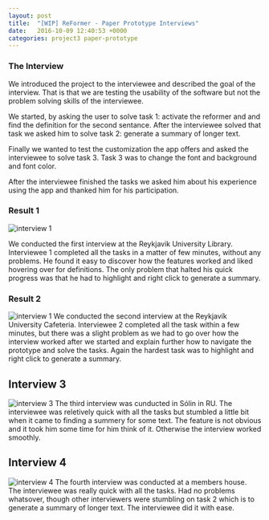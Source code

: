 ```yaml
---
layout: post
title:  "[WIP] ReFormer - Paper Prototype Interviews"
date:   2016-10-09 12:40:53 +0000
categories: project3 paper-prototype
---
```


### The Interview

We introduced the project to the interviewee and described the goal of the interview. That is that we are testing the usability of the software but not the problem solving skills of the interviewee. 

We started, by asking the user to solve task 1: activate the reformer and and find the definition for the second sentance. After the interviewee solved that task we asked him to solve task 2: generate a summary of longer text.

Finally we wanted to test the customization the app offers and asked the interviewee to solve task 3. Task 3 was to change the font and background and font color.

After the interviewee finished the tasks we asked him about his experience using the app and thanked him for his participation.

### Result 1
![interview 1](https://raw.githubusercontent.com/NOTHGroup/nothgroup.github.io/master/image/interview1.jpg)

We conducted the first interview at the Reykjavik University Library. Interviewee 1 completed all the tasks in a matter of few minutes, without any problems. He found it easy to discover how the features worked and liked hovering over for definitions. The only problem that halted his quick progress was that he had to highlight and right click to generate a summary.


### Result 2
![interview 1](https://raw.githubusercontent.com/NOTHGroup/nothgroup.github.io/master/image/interview2.jpg)
We conducted the second interview at the Reykjavík University Cafeteria. Interviewee 2 completed all the task within a few minutes, but there was a slight problem as we had to go over how the interview worked after we started and explain further how to navigate the prototype and solve the tasks. Again the hardest task was to highlight and right click to generate a summary.

## Interview 3
![interview 3](https://raw.githubusercontent.com/NOTHGroup/nothgroup.github.io/master/image/20161013_122412.jpg)
The third interview was cunducted in Sólin in RU. The interviewee was reletively quick with all the tasks but stumbled a little bit when it came to finding a summery for some text. The feature is not obvious and it took him some time for him think of it. Otherwise the interview worked smoothly.

## Interview 4
![interview 4](https://raw.githubusercontent.com/NOTHGroup/nothgroup.github.io/master/image/interview4.jpg)
The fourth interview was conducted at a members house. The interviewee was really quick with all the tasks.
Had no problems whatsover, though other interviewers were stumbling on task 2 which is to generate a summary of longer
text. The interviewee did it with ease.
